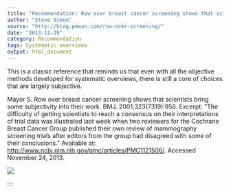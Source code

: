 ```yaml
---
title: "Recommendation: Row over breast cancer screening shows that scientists bring some subjectivity into their work."
author: "Steve Simon"
source: "http://blog.pmean.com/row-over-screening/"
date: "2013-11-29"
category: Recommendation
tags: Systematic overviews
output: html_document
---
```


This is a classic reference that reminds us that even with all the
objective methods developed for systematic overviews, there is still a
core of choices that are largely subjective. 

<!---More--->

Mayor S. Row over breast cancer screening shows that scientists bring
some subjectivity into their work. BMJ. 2001;323(7319):956. Excerpt:
"The difficulty of getting scientists to reach a consensus on their
interpretations of trial data was illustrated last week when two
reviewers for the Cochrane Breast Cancer Group published their own
review of mammography screening trials after editors from the group had
disagreed with some of their conclusions." Available at:
http://www.ncbi.nlm.nih.gov/pmc/articles/PMC1121506/. Accessed November
24, 2013.

![](../../images/row-over-screening01.png)


:::

